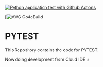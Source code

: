 [![Python application test with Github Actions](https://github.com/medhavrata/PYTEST/actions/workflows/testingci.yml/badge.svg)](https://github.com/medhavrata/PYTEST/actions/workflows/testingci.yml)

[![AWS CodeBuild](https://codebuild.eu-west-2.amazonaws.com/badges?uuid=eyJlbmNyeXB0ZWREYXRhIjoianRzMHd0Q3BTVllsaG5wcEVMcmErSXFPdFd6TGFRY2hQMEJrRnJGRlZtMlFBL0NnenBjTkVsTER3eEd2MWlGb05mWlVxc2FFQTRUTUFNMlZaSkp2b2kwPSIsIml2UGFyYW1ldGVyU3BlYyI6InZwK1BOeTVvUWJxSk5PczgiLCJtYXRlcmlhbFNldFNlcmlhbCI6MX0%3D&branch=main)

# PYTEST

This Repository contains the code for PYTEST.

Now doing development from Cloud IDE :)
